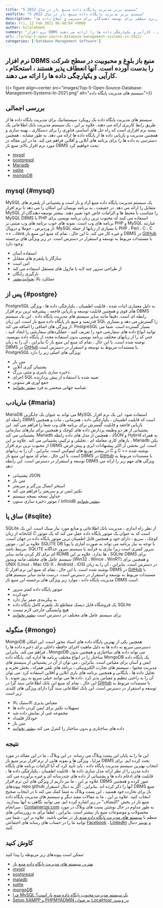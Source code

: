 ```yaml
---
title: "5 سیستم برتر مدیریت پایگاه داده منبع باز در سال 2022" 
seoTitle: "5 سیستم برتر مدیریت پایگاه داده منبع باز در سال 2022" 
description: "سیستم های مدیریت پایگاه داده منبع باز ، ذخیره سازی را مدیریت کرده و دسترسی به داده های ایمن و قوی را فراهم می کنند ، یک رابط کاربری منطقی برای توسعه دهندگان برای دسترسی و اصلاح داده ها." 
date: Fri, 12 Feb 2021 06:48:04 +0000
author: bilalahmed
summary: "نرم افزار DBMS منبع باز بلوغ و محبوبیت در سطح شرکت را بدست آورده است. آنها انعطاف پذیر هستند ، استحکام ، کارآیی و یکپارچگی داده ها را ارائه می دهند." 
url: /fa/top-5-open-source-database-management-systems-in-2022/
categories: ['Database Management Software']
---
```


## نرم افزار DBMS منبع باز بلوغ و محبوبیت در سطح شرکت را بدست آورده است. آنها انعطاف پذیر هستند ، استحکام ، کارآیی و یکپارچگی داده ها را ارائه می دهند.

{{< figure align=center src="images/Top-5-Open-Source-Database-Management-Systems-In-2021.png" alt="سیستم های مدیریت پایگاه داده">}}


## بررسی اجمالی
سیستم های مدیریت پایگاه داده یک رویکرد سیستماتیک برای مدیریت پایگاه داده ها از طریق رابط کاربری ارائه می دهند. علاوه بر این ، یک سیستم مدیریت بانک اطلاعاتی یک بسته نرم افزاری است که راه حل های اساسی فناوری را برای دستکاری ، بهینه سازی و همچنین مدیریت و بازیابی داده ها از پایگاه داده ها ارائه می دهد. به طور مشابه ، همچنین دسترسی به داده ها را برای برنامه های آنلاین و آفلاین فراهم می کند. ما در این مقاله در مورد نرم افزار بالای منبع باز DBMS بحث خواهیم کرد:
  * [mysql][1]
  * [postgresql][2]
  * [Mariadb][3]
  * [sqlite][4]
  * [mongoDB][5]

## mysql {#mysql}

MySQL یک سیستم مدیریت پایگاه داده منبع آزاد و باز است و پشتیبانی از پلتفرم های متقابل را ارائه می دهد. در حقیقت ، به برنامه نویسان این امکان را می دهد تا نرم افزار MySQL را متناسب با محیط ها و الزامات خاص خود تغییر دهند. بیشتر توسعه دهندگان از MySQL DBMS با PHP استفاده می کنند که محبوب ترین زبان برنامه نویسی برای برنامه های وب است. نمونه های خوب برنامه های وب مبتنی بر PHP و MySQL عبارتند از وردپرس ، جوملا و دروپال. MySQL با بسیاری از زبانها از جمله PHP ، Perl ، C ، C ++ ، Java و غیره کار می کند. با این حال ، تمام کد منبع این منبع باز DBMS در [GitHub][6] با مستندات مربوط به توسعه و استقرار در دسترس است.
در زیر ویژگی های برجسته وجود دارد:
  * استفاده آسان
  * سازگار با پلتفرم های متقابل
  * امن است
  * از طراحی سرور چند لایه با ماژول های مستقل استفاده می کند
  * بارگیری رایگان
  * عملکرد بالا
[بخوانید][7][بیشتر][7]

## پس از {#postgre}

PostgreSQL به دلیل معماری اثبات شده ، قابلیت اطمینان ، یکپارچگی داده ها ، ویژگی های قوی و همچنین قابلیت توسعه و بازیابی فاجعه ، پیشرفته ترین نرم افزار DBMS رابطه ای است. دقیقاً مانند سایر سیستم های مدیریت پایگاه داده ، این یک سیستم قدرتمند و منبع باز پایگاه داده منبع باز است. این زبان SQL را گسترش می دهد و بسیاری از ویژگی های اضافی را اضافه می کند. PostgreSQL بسیار گسترده است. شما می توانید انواع داده های سفارشی خود را تعریف کنید ، عملکردهای سفارشی را ایجاد کنید ، حتی کد را از زبانهای مختلف برنامه نویسی بدون استفاده مجدد از پایگاه داده بنویسید. بنابراین ، آن را به زبان C نوشته شده است. با این حال ، تمام کد منبع این منبع باز DBMS در [GitHub][8] با مستندات مربوط به توسعه و استقرار در دسترس است.
PostgreSQL ویژگی های اصلی زیر را دارد:
  * متن باز
  * پشتیبان گیری آنلاین
  * ذخیره سازی باینری و متنی بزرگ
  * اجرای SQL تعبیه شده با استفاده از پیش پردازنده
  * جمع آوری هر ستونی
  * شناسه جهانی منحصر به فرد
[بیشتر بخوانید][9]

## ماریادب {#maria}

MariaDB می تواند به عنوان یک جایگزین MySQL استفاده شود. این یک نرم افزار رابطه ای DBMS است که قابلیت اطمینان ، یکپارچگی داده ، همزمانی ، ثبات و همچنین بازیابی فاجعه و قابلیت گسترش برای برنامه های وب شما را فراهم می کند. این پشتیبانی از هر دو وظیفه پردازش داده های کوچک و همچنین برای نیازهای سازمانی پشتیبانی می کند. Mariadb همچنین از مدل های داده رابطه ، JSON و Hybrid به همراه بارهای کاری معامله ای ، تحلیلی و ترکیبی پشتیبانی می کند. علاوه بر این ، Mariadb یکی از محبوب ترین نرم افزار DBMS است. این بخشی از اکثر پیشنهادات ابری و پیش فرض در بیشتر توزیع های لینوکس است. بنابراین ، آن را به زبانهای C و C ++ نوشته شده است. با این حال ، تمام کد منبع این منبع باز DBMS در [GitHub][10] با مستندات مربوط به توسعه و استقرار در دسترس است.
این رابطه DBMS ویژگی های مهم زیر را ارائه می دهد:
  * پشتیبانی JSON
  * متن باز
  * استخر اتصال بزرگتر و سریعتر
  * تکثیر ایمن تر و سریعتر را فراهم می کند
  * جداول نسخه نسخه سیستم
  * موتور ذخیره سازی ستون / InfinidB
[بیشتر بخوانید][11]

## ساق پا {#sqlite}

SQLite از نظر راه اندازی ، مدیریت بانک اطلاعاتی و منابع مورد نیاز سبک است. این یک کتابخانه از زبان C است که به عنوان یک موتور پایگاه داده عمل می کند که یک موتور کوچک ، سریع ، دارای خود و همچنین قابل اطمینان ترین موتور پایگاه داده در جهان است. علاوه بر این ، موتور SQLITE DB با توجه به نیاز برنامه می تواند به صورت آماری یا پویا مرتبط باشد. SQLITE سرور کمتری است زیرا نیازی به فرآیند یا سیستم سرور جداگانه ای برای کار کردن مانند سایر RDMB ها ندارد. علاوه بر این ، SQLite DBMS برای سیستم عامل های مختلف مانند ویندوز (Win32 ، Wince ، WinRT) و همچنین برای UNIX (Linux ، Mac OS-X ، Android ، iOS) در دسترس است. بنابراین ، آن را به زبان C نوشته شده است. با این حال ، تمام کد منبع این نرم افزار DBMS در [GitHub][12] با مستندات مربوط به توسعه و استقرار در دسترس است.
درست مانند سایر سیستم های مدیریت پایگاه داده ، موارد زیر ویژگی های برجسته این منبع باز DBMS است:
  * موتور پایگاه داده کمتر سرور
  * خودکرده
  * به پیکربندی صفر نیاز دارد
  * یک فروشگاه فایل دیسک متقاطع تک پلتفرم کامل پایگاه داده SQLite
  * هیچ وابستگی خارجی لازم نیست
  * برای سیستم عامل های مختلف در دسترس است
[بیشتر بخوانید][13]

## منگوله {#mongo}

MongoDB همچنین یکی از بهترین پایگاه داده های اسناد محور است. این امکان دسترسی سریع به داده ها به دلیل ماهیت اجرای حافظه داخلی برای ذخیره داده ها را فراهم می کند. بنابراین ، MongoDB می تواند داده های ساختاری و همچنین بدون ساختار را در انواع مختلف برنامه ها اداره کند. پایگاه داده MongoDB یک پایگاه داده ایمن و آسان برای مقیاس است. بنابراین ، می توان از آن در پشتیبانی از سیستم های مدیریت محتوا ، سیستم های تجارت الکترونیکی ، برنامه های تلفن همراه ، بخش تجزیه و تحلیل داده ها ، بایگانی و همچنین برنامه های بازی آنلاین و آفلاین استفاده کرد. می توان آن را به راحتی تنظیم و مقیاس پذیر کرد. داده ها می توانند خیلی سریع به روز شوند. با این حال ، تمام کد منبع این بانک اطلاعاتی سند گرا در [GitHub][14] با مستندات مربوط به توسعه و استقرار در دسترس است.
این بانک اطلاعاتی سند گرا دارای ویژگی های کلیدی زیر است:
  * مقیاس پذیری الاستیک بالا
  * تسهیلات تکثیر برای ایمن کردن داده ها
  * مجموعه غنی از نمایش داده شد
  * خودکار قلمداد
  * متن باز
  * داده های ساختاری و بدون ساختار را کنترل می کند
[بیشتر بخوانید][15]

## نتیجه
این ما را به پایان این پست وبلاگ می رساند. در این وبلاگ ، ما در این مقاله در مورد مزایا ، ویژگی ها و نمونه هایی از نرم افزار برتر منبع باز DBMS بحث کرده ایم. برای انتخاب بهترین سیستم مدیریت پایگاه داده ، باید تأیید کرد که آیا الزامات برنامه های پایگاه داده مدرن را از نظر ارائه مدل سازی داده ها ، قابلیت اطمینان ، یکپارچگی داده ها ، قابلیت های ادغام داده ها و پشتیبانی از داده های چندرسانه ای و غیره برآورده می کند. علاوه بر این ، ما نیز داریم از ویژگی های این نرم افزار DBMS عبور کرده و همچنین پیوندهای repo github آنها را ذکر کرده اند. بنابراین ، اگر به دنبال استقرار DBMS منبع باز برای تجارت خود هستید ، این پست وبلاگ به شما کمک می کند تا در انتخاب صحیح انتخاب کنید. علاوه بر این ، ما به مقالات مفید دیگر و سیستم های مدیریت پایگاه داده منبع باز در بخش "اکتشاف" در زیر اشاره کرده ایم. می توانید نگاهی به آنها بیندازید.
سرانجام ، [Containerize.com][16] به طور مداوم در حال نوشتن پست های وبلاگ در مورد محصولات و موضوعات منبع باز بیشتر است. بنابراین ، لطفاً برای به روزرسانی های منظم با [][17][سیستم های مدیریت پایگاه داده منبع باز][18] در تماس باشید. علاوه بر این ، شما می توانید ما را در حساب های رسانه های اجتماعی [Facebook][19] ، [LinkedIn][20] و [توییتر][21] دنبال کنید.

## کاوش کنید
ممکن است پیوندهای زیر مربوطه را پیدا کنید:
  * [بهترین سیستم های مدیریت پایگاه داده منبع باز][18]
  * [mysql][7]
  * [postgresql][9]
  * [maiadb][11]
  * [sqlite][13]
  * [mongoDB][15]
  * [چرا MySQL یک سیستم مدیریت محبوب پایگاه داده منبع باز است؟][22]
  * [Setup XAMPP و PHPMYADMIN به عنوان LocalHost در ویندوز][23]



 [1]: #mysql
 [2]: #postgre
 [3]: #maria
 [4]: #sqlite
 [5]: #mongo
 [6]: https://github.com/mysql/mysql-server
 [7]: https://products.containerize.com/database-management-system/mysql
 [8]: https://github.com/postgres/postgres
 [9]: https://products.containerize.com/database-management-system/postgresql
 [10]: https://github.com/MariaDB/server
 [11]: https://products.containerize.com/database-management-system/mariadb
 [12]: https://github.com/sqlite/sqlite
 [13]: https://products.containerize.com/database-management-system/sqlite
 [14]: https://github.com/mongodb/mongo
 [15]: https://products.containerize.com/database-management-system/mongodb
 [16]: https://www.containerize.com/
 [17]: https://products.containerize.com/discussion-forum/
 [18]: https://products.containerize.com/database-management-system
 [19]: https://web.facebook.com/containerize
 [20]: https://www.linkedin.com/company/containerize/
 [21]: https://twitter.com/containerize_co
 [22]: https://blog.containerize.com/2021/02/18/why-mysql-is-a-popular-open-source-database-management-system/
 [23]: https://blog.containerize.com/database-management-software/how-to-setup-xampp-and-phpmyadmin-as-localhost-on-windows/
